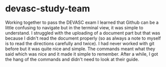 # devasc-study-team
Working together to pass the DEVASC exam
I learned that Github can be a little confusing to navigate but in the terminal view, it was simple to understand. 
I struggled with the uploading of a document part but that was because I didn't read the document properly (so as always a note to myself is to read the directions carefully and twice). 
I had never worked with git before but it was quite nice and simple. The commands meant what they said which was nice and it made it simple to remember. 
After a while, I got the hang of the commands and didn't need to look at their guide. 
